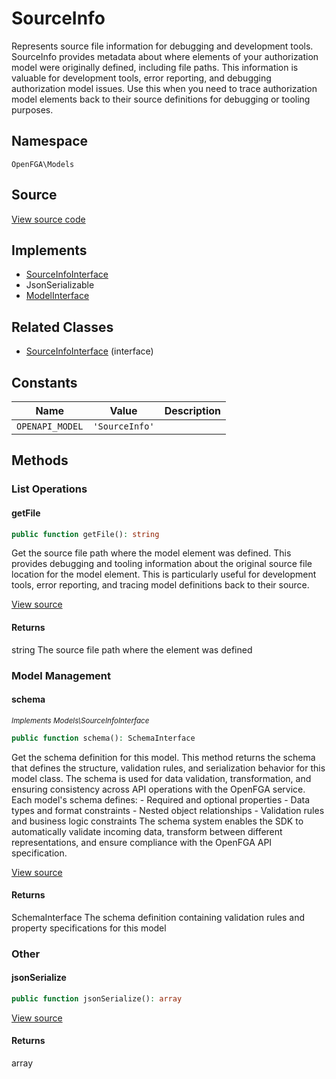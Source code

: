 # SourceInfo

Represents source file information for debugging and development tools. SourceInfo provides metadata about where elements of your authorization model were originally defined, including file paths. This information is valuable for development tools, error reporting, and debugging authorization model issues. Use this when you need to trace authorization model elements back to their source definitions for debugging or tooling purposes.

## Namespace
`OpenFGA\Models`

## Source
[View source code](https://github.com/evansims/openfga-php/blob/main/src/Models/SourceInfo.php)

## Implements
* [SourceInfoInterface](SourceInfoInterface.md)
* JsonSerializable
* [ModelInterface](ModelInterface.md)

## Related Classes
* [SourceInfoInterface](Models/SourceInfoInterface.md) (interface)

## Constants
| Name | Value | Description |
|------|-------|-------------|
| `OPENAPI_MODEL` | `'SourceInfo'` |  |


## Methods

                                                                        
### List Operations
#### getFile


```php
public function getFile(): string
```

Get the source file path where the model element was defined. This provides debugging and tooling information about the original source file location for the model element. This is particularly useful for development tools, error reporting, and tracing model definitions back to their source.

[View source](https://github.com/evansims/openfga-php/blob/main/src/Models/SourceInfo.php#L65)


#### Returns
string
 The source file path where the element was defined

### Model Management
#### schema

*<small>Implements Models\SourceInfoInterface</small>*  

```php
public function schema(): SchemaInterface
```

Get the schema definition for this model. This method returns the schema that defines the structure, validation rules, and serialization behavior for this model class. The schema is used for data validation, transformation, and ensuring consistency across API operations with the OpenFGA service. Each model&#039;s schema defines: - Required and optional properties - Data types and format constraints - Nested object relationships - Validation rules and business logic constraints The schema system enables the SDK to automatically validate incoming data, transform between different representations, and ensure compliance with the OpenFGA API specification.

[View source](https://github.com/evansims/openfga-php/blob/main/src/Models/ModelInterface.php#L52)


#### Returns
SchemaInterface
 The schema definition containing validation rules and property specifications for this model

### Other
#### jsonSerialize


```php
public function jsonSerialize(): array
```


[View source](https://github.com/evansims/openfga-php/blob/main/src/Models/SourceInfo.php#L74)


#### Returns
array

